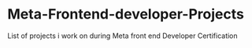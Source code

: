 # Meta-Frontend-developer-Projects
List of projects i work on during Meta front end  Developer Certification
